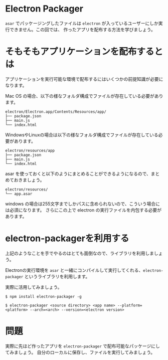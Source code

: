 # Electron Packager

`asar` でパッケージングしたファイルは `electron` が入っているユーザーにしか実行できません。この回では、 作ったアプリを配布する方法を学びましょう。

# そもそもアプリケーションを配布するとは

アプリケーションを実行可能な環境で配布するにはいくつかの前提知識が必要になります。

Mac OS の場合、以下の様なフォルダ構成でファイルが存在している必要があります。

```
electron/Electron.app/Contents/Resources/app/
├── package.json
├── main.js
└── index.html
```

WindowsやLinuxの場合は以下の様なフォルダ構成でファイルが存在している必要があります。

```
electron/resources/app
├── package.json
├── main.js
└── index.html
```

asar を使っておくと以下のようにまとめることができるようになるので、まとめておきましょう。

```
electron/resources/
└── app.asar
```

windows の場合は255文字までしかパスに含められないので、こういう場合には必須になります。
さらにこの上で electron の実行ファイルを内包する必要があります。

# electron-packagerを利用する

上記のようなことを手でやるのはとても面倒なので、ライブラリを利用しましょう。

Electronの実行環境を `asar` と一緒にコンパイルして実行してくれる、`electron-packager` というライブラリを利用します。

実際に活用してみましょう。

```
$ npm install electron-packager -g
```

```
$ electron-packager <source directory> <app name> --platform=<platform> --arch=<arch> --version=<electron version>
```


# 問題

実際に先ほど作ったアプリを `electron-packager` で配布可能なパッケージにしてみましょう。
自分のローカルに保存し、ファイルを実行してみましょう。
